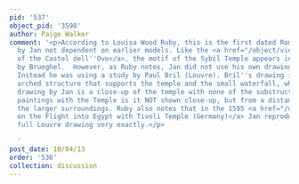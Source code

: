 ```yaml
---
pid: '537'
object_pid: '3598'
author: Paige Walker
comment: '<p>According to Louisa Wood Ruby, this is the first dated Roman drawing
  by Jan not dependent on earlier models. Like the <a href="/object/view-of-the-castel-dellovo">View
  of the Castel dell''Ovo</a>, the motif of the Sybil Temple appears in numerous paintings
  by Brueghel.  However, as Ruby notes, Jan did not use his own drawing as a model.
  Instead he was using a study by Paul Bril (Louvre). Bril''s drawing includes the
  arched structure that supports the temple and the small waterfall, while the present
  drawing by Jan is a close-up of the temple with none of the substructure. In Jan''s
  paintings with the Temple is it NOT shown close-up, but from a distance and with
  the larger surroundings. Ruby also notes that in the 1595 <a href="/object/rest-on-the-flight-into-egypt-with-tivoli-temple-germany">Rest
  on the Flight into Egypt with Tivoli Temple (Germany)</a> Jan reproduced Bril’s
  full Louvre drawing very exactly.</p>

  '
post_date: 10/04/13
order: '536'
collection: discussion
---
```

